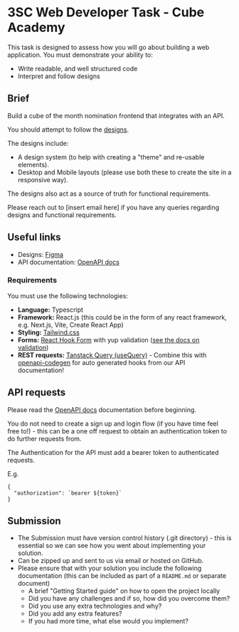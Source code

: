 # 3SC Web Developer Task - Cube Academy

This task is designed to assess how you will go about building a web application. You must demonstrate your ability to:

- Write readable, and well structured code
- Interpret and follow designs

## Brief

Build a cube of the month nomination frontend that integrates with an API.

You should attempt to follow the [designs](https://www.figma.com/file/j9opgFDjgfmgsIcTpkvyEt/FED-Mini-Task-Flow?type=design&mode=design&t=cvBjihTJPiiIVaGK-1).

The designs include:

- A design system (to help with creating a "theme" and re-usable elements).
- Desktop and Mobile layouts (please use both these to create the site in a responsive way).

The designs also act as a source of truth for functional requirements.

Please reach out to [insert email here] if you have any queries regarding designs and functional requirements.

## Useful links

- Designs: [Figma](https://www.figma.com/file/j9opgFDjgfmgsIcTpkvyEt/FED-Mini-Task-Flow?type=design&mode=design&t=cvBjihTJPiiIVaGK-1)
- API documentation: [OpenAPI docs](https://cube-academy-api.cubeapis.com/docs)

### Requirements

You must use the following technologies:

- **Language:** Typescript
- **Framework:** React.js (this could be in the form of any react framework, e.g. Next.js, Vite, Create React App)
- **Styling:** [Tailwind.css](https://tailwindcss.com/)
- **Forms:** [React Hook Form](https://react-hook-form.com/) with yup validation ([see the docs on validation](https://react-hook-form.com/get-started#SchemaValidation))
- **REST requests:** [Tanstack Query (useQuery)](https://tanstack.com/query/latest) - Combine this with [openapi-codegen](https://github.com/fabien0102/openapi-codegen) for auto generated hooks from our API documentation!

## API requests

Please read the [OpenAPI docs](https://cube-academy-api.cubeapis.com/docs) documentation before beginning.

You do not need to create a sign up and login flow (if you have time feel free to!) - this can be a one off request to obtain an authentication token to do further requests from.

The Authentication for the API must add a bearer token to authenticated requests.

E.g.

```
{
  "authorization": `bearer ${token}`
}
```

## Submission

- The Submission must have version control history (.git directory) - this is essential so we can see how you went about implementing your solution.
- Can be zipped up and sent to us via email or hosted on GitHub.
- Please ensure that with your solution you include the following documentation (this can be included as part of a `README.md` or separate document)
  - A brief "Getting Started guide" on how to open the project locally
  - Did you have any challenges and if so, how did you overcome them?
  - Did you use any extra technologies and why?
  - Did you add any extra features?
  - If you had more time, what else would you implement?
